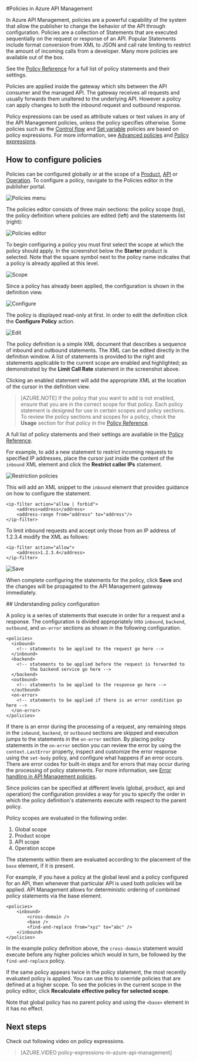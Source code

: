 <properties 
	pageTitle="Policies in Azure API Management | Microsoft Azure" 
	description="Learn how to create, edit, and configure policies in API Management." 
	services="api-management" 
	documentationCenter="" 
	authors="steved0x" 
	manager="douge" 
	editor=""/>

<tags 
	ms.service="api-management" 
	ms.workload="mobile" 
	ms.tgt_pltfrm="na" 
	ms.devlang="na" 
	ms.topic="article" 
	ms.date="04/12/2016" 
	ms.author="sdanie"/>


#Policies in Azure API Management

In Azure API Management, policies are a powerful capability of the system that allow the publisher to change the behavior of the API through configuration. Policies are a collection of Statements that are executed sequentially on the request or response of an API. Popular Statements include format conversion from XML to JSON and call rate limiting to restrict the amount of incoming calls from a developer. Many more policies are available out of the box.

See the [Policy Reference][] for a full list of policy statements and their settings.

Policies are applied inside the gateway which sits between the API consumer and the managed API. The gateway receives all requests and usually forwards them unaltered to the underlying API. However a policy can apply changes to both the inbound request and outbound response.

Policy expressions can be used as attribute values or text values in any of the API Management policies, unless the policy specifies otherwise. Some policies such as the [Control flow][] and [Set variable][] policies are based on policy expressions. For more information, see [Advanced policies][] and [Policy expressions][].

## <a name="scopes"> </a>How to configure policies
Policies can be configured globally or at the scope of a [Product][], [API][] or [Operation][]. To configure a policy, navigate to the Policies editor in the publisher portal.

![Policies menu][policies-menu]

The policies editor consists of three main sections: the policy scope (top), the policy definition where policies are edited (left) and the statements list (right):

![Policies editor][policies-editor]

To begin configuring a policy you must first select the scope at which the policy should apply. In the screenshot below the **Starter** product is selected. Note that the square symbol next to the policy name indicates that a policy is already applied at this level.

![Scope][policies-scope]

Since a policy has already been applied, the configuration is shown in the definition view.

![Configure][policies-configure]

The policy is displayed read-only at first. In order to edit the definition click the **Configure Policy** action.

![Edit][policies-edit]

The policy definition is a simple XML document that describes a sequence of inbound and outbound statements. The XML can be edited directly in the definition window. A list of statements is provided to the right and statements applicable to the current scope are enabled and highlighted; as demonstrated by the **Limit Call Rate** statement in the screenshot above.

Clicking an enabled statement will add the appropriate XML at the location of the cursor in the definition view. 

>[AZURE.NOTE] If the policy that you want to add is not enabled, ensure that you are in the correct scope for that policy. Each policy statement is designed for use in certain scopes and policy sections. To review the policy sections and scopes for a policy, check the **Usage** section for that policy in the [Policy Reference][].

A full list of policy statements and their settings are available in the [Policy Reference][].

For example, to add a new statement to restrict incoming requests to specified IP addresses, place the cursor just inside the content of the `inbound` XML element and click the **Restrict caller IPs** statement.

![Restriction policies][policies-restrict]

This will add an XML snippet to the `inbound` element that provides guidance on how to configure the statement.

	<ip-filter action="allow | forbid">
		<address>address</address>
		<address-range from="address" to="address"/>
	</ip-filter>

To limit inbound requests and accept only those from an IP address of 1.2.3.4 modify the XML as follows:

	<ip-filter action="allow">
		<address>1.2.3.4</address>
	</ip-filter>

![Save][policies-save]

When complete configuring the statements for the policy, click **Save** and the changes will be propagated to the API Management gateway immediately.

##<a name="sections"> </a>Understanding policy configuration

A policy is a series of statements that execute in order for a request and a response. The configuration is divided appropriately into `inbound`, `backend`, `outbound`, and `on-error` sections as shown in the following configuration.

	<policies>
	  <inbound>
	    <!-- statements to be applied to the request go here -->
	  </inbound>
	  <backend>
	    <!-- statements to be applied before the request is forwarded to 
	         the backend service go here -->
	  </backend>
	  <outbound>
	    <!-- statements to be applied to the response go here -->
	  </outbound>
	  <on-error>
	    <!-- statements to be applied if there is an error condition go here -->
	  </on-error>
	</policies> 

If there is an error during the processing of a request, any remaining steps in the `inbound`, `backend`, or `outbound` sections are skipped and execution jumps to the statements in the `on-error` section. By placing policy statements in the `on-error` section you can review the error by using the `context.LastError` property, inspect and customize the error response using the `set-body` policy, and configure what happens if an error occurs. There are error codes for built-in steps and for errors that may occur during the processing of policy statements. For more information, see [Error handling in API Management policies](https://msdn.microsoft.com/library/azure/mt629506.aspx).

Since policies can be specified at different levels (global, product, api and operation) the configuration provides a way for you to specify the order in which the policy definition's statements execute with respect to the parent policy. 

Policy scopes are evaluated in the following order.

1. Global scope
2. Product scope
3. API scope
4. Operation scope

The statements within them are evaluated according to the placement of the `base` element, if it is present.

For example, if you have a policy at the global level and a policy configured for an API, then whenever that particular API is used both policies will be applied. API Management allows for deterministic ordering of combined policy statements via the base element. 

	<policies>
    	<inbound>
        	<cross-domain />
        	<base />
        	<find-and-replace from="xyz" to="abc" />
    	</inbound>
	</policies>

In the example policy definition above, the `cross-domain` statement would execute before any higher policies which would in turn, be followed by the `find-and-replace` policy.

If the same policy appears twice in the policy statement, the most recently evaluated policy is applied. You can use this to override policies that are defined at a higher scope. To see the policies in the current scope in the policy editor, click **Recalculate effective policy for selected scope**.

Note that global policy has no parent policy and using the `<base>` element in it has no effect. 

## Next steps

Check out following video on policy expressions.

> [AZURE.VIDEO policy-expressions-in-azure-api-management]

[Policy Reference]: api-management-policy-reference.md
[Product]: api-management-howto-add-products.md
[API]: api-management-howto-add-products.md#add-apis 
[Operation]: api-management-howto-add-operations.md

[Advanced policies]: https://msdn.microsoft.com/library/azure/dn894085.aspx
[Control flow]: https://msdn.microsoft.com/library/azure/dn894085.aspx#choose
[Set variable]: https://msdn.microsoft.com/library/azure/dn894085.aspx#set_variable
[Policy expressions]: https://msdn.microsoft.com/library/azure/dn910913.aspx

[policies-menu]: ./media/api-management-howto-policies/api-management-policies-menu.png
[policies-editor]: ./media/api-management-howto-policies/api-management-policies-editor.png
[policies-scope]: ./media/api-management-howto-policies/api-management-policies-scope.png
[policies-configure]: ./media/api-management-howto-policies/api-management-policies-configure.png
[policies-edit]: ./media/api-management-howto-policies/api-management-policies-edit.png
[policies-restrict]: ./media/api-management-howto-policies/api-management-policies-restrict.png
[policies-save]: ./media/api-management-howto-policies/api-management-policies-save.png
